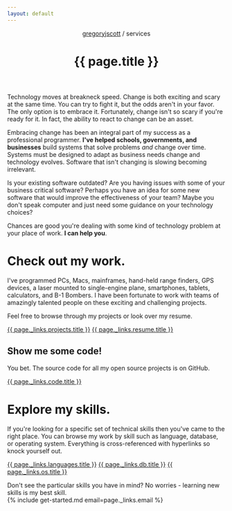 ```yaml
---
layout: default
---
```


<header>
<nav>
<a href="/">gregoryjscott</a> / services
</nav>

<h1>{{ page.title }}</h1>
</header>

<article markdown="1">
Technology moves at breakneck speed. Change is both exciting and scary at the same time. You can try to fight it, but the odds aren't in your favor. The only option is to embrace it. Fortunately, change isn't so scary if you're ready for it. In fact, the ability to react to change can be an asset.

Embracing change has been an integral part of my success as a professional programmer. **I've helped schools, governments, and businesses** build systems that solve problems _and_ change over time. Systems must be designed to adapt as business needs change and technology evolves. Software that isn't changing is slowing becoming irrelevant.

Is your existing software outdated? Are you having issues with some of your business critical software? Perhaps you have an idea for some new software that would improve the effectiveness of your team? Maybe you don't speak computer and just need some guidance on your technology choices?

Chances are good you're dealing with some kind of technology problem at your place of work. **I can help you**.
</article>

# Check out my work.

<article markdown="1">
I've programmed PCs, Macs, mainframes, hand-held range finders, GPS devices, a laser mounted to single-engine plane, smartphones, tablets, calculators, and B-1 Bombers. I have been fortunate to work with teams of amazingly talented people on these exciting and challenging projects.

Feel free to browse through my projects or look over my resume.
</article>

<a class="button" href="{{ page._links.projects.href }}">{{ page._links.projects.title }}</a>
<a class="button" href="{{ page._links.resume.href }}">{{ page._links.resume.title }}</a>

## Show me some code!

<article markdown="1">
You bet. The source code for all my open source projects is on GitHub.
</article>

<a class="button" href="{{ page._links.code.href }}">{{ page._links.code.title }}</a>

# Explore my skills.

<article markdown="1">
If you're looking for a specific set of technical skills then you've came to the right place. You can browse my work by skill such as language, database, or operating system. Everything is cross-referenced with hyperlinks so knock yourself out.
</article>

<a class="button" href="{{ page._links.languages.href }}">{{ page._links.languages.title }}</a>
<a class="button" href="{{ page._links.db.href }}">{{ page._links.db.title }}</a>
<a class="button" href="{{ page._links.os.href }}">{{ page._links.os.title }}</a>

<article markdown="1">
Don't see the particular skills you have in mind? No worries - learning new skills is my best skill.
</article>

<section markdown="1">
{% include get-started.md email=page._links.email %}
</section>
